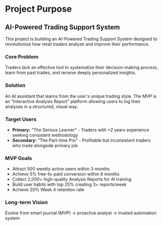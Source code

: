 # Project Purpose

## AI-Powered Trading Support System

This project is building an AI-Powered Trading Support System designed to revolutionize how retail traders analyze and improve their performance.

### Core Problem
Traders lack an effective tool to systematize their decision-making process, learn from past trades, and receive deeply personalized insights.

### Solution 
An AI assistant that learns from the user's unique trading style. The MVP is an "Interactive Analysis Report" platform allowing users to log their analyses in a structured, visual way.

### Target Users
- **Primary:** "The Serious Learner" - Traders with <2 years experience seeking consistent methodology
- **Secondary:** "The Part-time Pro" - Profitable but inconsistent traders who trade alongside primary job

### MVP Goals
- Attract 500 weekly active users within 3 months
- Achieve 5% free-to-paid conversion within 6 months  
- Collect 2,000+ high-quality Analysis Reports for AI training
- Build user habits with top 25% creating 3+ reports/week
- Achieve 20% Week 4 retention rate

### Long-term Vision
Evolve from smart journal (MVP) → proactive analyst → trusted automation system